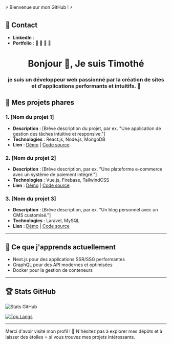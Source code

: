  ⚡️ Bienvenue sur mon GitHub ! ⚡️

## 🤝 Contact

- **LinkedIn** : <img href="www.linkedin.com/in/timothé-renard-a686072b4" icon="https://www.linkedin.com/feed/?nis=true&lipi=urn%3Ali%3Apage%3Ad_flagship3_profile_view_base%3Bc1BoDnhlS5OOhLinFI5RpA%3D%3D"/>
- **Portfolio** : 🚧 🚧 🚧 🚧

<h1 align="center">Bonjour 👋, Je suis Timothé</h1>
<h3 align="center">je suis un développeur web passionné par la création de sites et d'applications performants et intuitifs. 🚀</h3>



## 📂 Mes projets phares

### 1. **[Nom du projet 1]**
   - **Description** : [Brève description du projet, par ex. "Une application de gestion des tâches intuitive et responsive."]
   - **Technologies** : React.js, Node.js, MongoDB
   - **Lien** : [Démo](https://exemple.com) | [Code source](https://github.com/utilisateur/projet1)

### 2. **[Nom du projet 2]**
   - **Description** : [Brève description, par ex. "Une plateforme e-commerce avec un système de paiement intégré."]
   - **Technologies** : Vue.js, Firebase, TailwindCSS
   - **Lien** : [Démo](https://exemple.com) | [Code source](https://github.com/utilisateur/projet2)

### 3. **[Nom du projet 3]**
   - **Description** : [Brève description, par ex. "Un blog personnel avec un CMS customisé."]
   - **Technologies** : Laravel, MySQL
   - **Lien** : [Démo](https://exemple.com) | [Code source](https://github.com/utilisateur/projet3)

---

## 🌱 Ce que j'apprends actuellement

- Next.js pour des applications SSR/SSG performantes
- GraphQL pour des API modernes et optimisées
- Docker pour la gestion de conteneurs

---

## 🏆 Stats GitHub

![Stats GitHub](https://github-readme-stats.vercel.app/api?username=FarCodeFR&show_icons=true&theme=radical)

[![Top Langs](https://github-readme-stats.vercel.app/api/top-langs/?username=FarCodeFR&layout=compact)](https://github.com/anuraghazra/github-readme-stats)

---

Merci d'avoir visité mon profil ! 🌟 N'hésitez pas à explorer mes dépôts et à laisser des étoiles ⭐ si vous trouvez mes projets intéressants.
